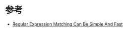 
# 参考
- [Regular Expression Matching Can Be Simple And Fast](https://swtch.com/~rsc/regexp/regexp1.html)